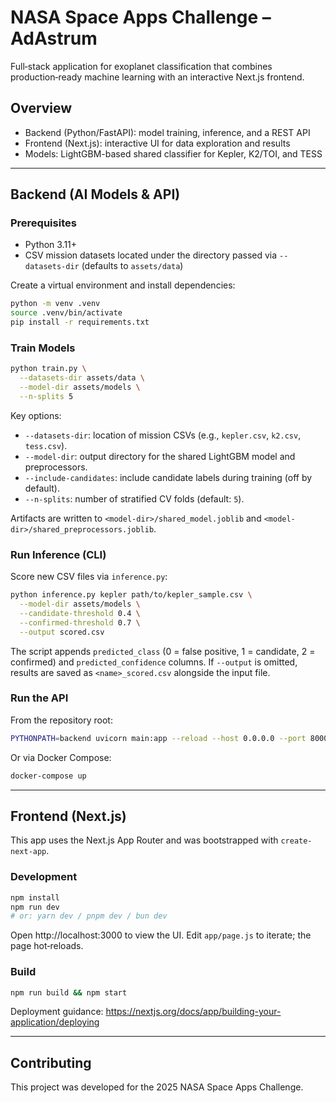 # NASA Space Apps Challenge – AdAstrum

Full‑stack application for exoplanet classification that combines production‑ready machine learning with an interactive Next.js frontend.

## Overview

- Backend (Python/FastAPI): model training, inference, and a REST API
- Frontend (Next.js): interactive UI for data exploration and results
- Models: LightGBM-based shared classifier for Kepler, K2/TOI, and TESS

---

## Backend (AI Models & API)

### Prerequisites
- Python 3.11+
- CSV mission datasets located under the directory passed via `--datasets-dir` (defaults to `assets/data`)

Create a virtual environment and install dependencies:
```bash
python -m venv .venv
source .venv/bin/activate
pip install -r requirements.txt
```

### Train Models
```bash
python train.py \
  --datasets-dir assets/data \
  --model-dir assets/models \
  --n-splits 5
```

Key options:
- `--datasets-dir`: location of mission CSVs (e.g., `kepler.csv`, `k2.csv`, `tess.csv`).
- `--model-dir`: output directory for the shared LightGBM model and preprocessors.
- `--include-candidates`: include candidate labels during training (off by default).
- `--n-splits`: number of stratified CV folds (default: `5`).

Artifacts are written to `<model-dir>/shared_model.joblib` and `<model-dir>/shared_preprocessors.joblib`.

### Run Inference (CLI)
Score new CSV files via `inference.py`:
```bash
python inference.py kepler path/to/kepler_sample.csv \
  --model-dir assets/models \
  --candidate-threshold 0.4 \
  --confirmed-threshold 0.7 \
  --output scored.csv
```
The script appends `predicted_class` (0 = false positive, 1 = candidate, 2 = confirmed) and `predicted_confidence` columns. If `--output` is omitted, results are saved as `<name>_scored.csv` alongside the input file.

### Run the API
From the repository root:
```bash
PYTHONPATH=backend uvicorn main:app --reload --host 0.0.0.0 --port 8000
```

Or via Docker Compose:
```bash
docker-compose up
```

---

## Frontend (Next.js)

This app uses the Next.js App Router and was bootstrapped with `create-next-app`.

### Development
```bash
npm install
npm run dev
# or: yarn dev / pnpm dev / bun dev
```
Open http://localhost:3000 to view the UI. Edit `app/page.js` to iterate; the page hot‑reloads.

### Build
```bash
npm run build && npm start
```

Deployment guidance: https://nextjs.org/docs/app/building-your-application/deploying

---

## Contributing

This project was developed for the 2025 NASA Space Apps Challenge.